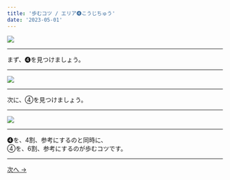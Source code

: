 ```yaml
---
title: '歩むコツ / エリア➍こうじちゅう'
date: '2023-05-01'
---
```

![](/images/44.jpg)
***
まず、➍を見つけましょう。
***
![](/images/44_n.jpg)
***
次に、④を見つけましょう。
***
![](/images/44__n.jpg)
***
➍を、4割、参考にするのと同時に、    
④を、6割、参考にするのが歩むコツです。
***
[ 次へ → ](/posts/00)
